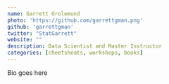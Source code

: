 ```yaml
---
name: Garrett Grolemund
photo: 'https://github.com/garrettgman.png'
github: 'garrettgman'
twitter: "StatGarrett"
website: ""
description: Data Scientist and Master Instructor 
categories: [cheetsheats, workshops, books]
---
```


Bio goes here
